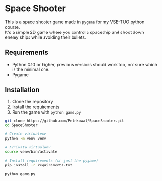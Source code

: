# Space Shooter

This is a space shooter game made in `pygame` for my VSB-TUO python course.\
It's a simple 2D game where you control a spaceship and shoot down enemy ships while avoiding their bullets.

## Requirements
- Python 3.10 or higher, previous versions should work too, not sure which is the minimal one.
- Pygame

## Installation
1. Clone the repository
2. Install the requirements
3. Run the game with `python game.py`
```bash
git clone https://github.com/Petrkowal/SpaceShooter.git
cd SpaceShooter

# Create virtualenv
python -m venv venv

# Activate virtualenv
source venv/bin/activate

# Install requirements (or just the pygame)
pip install -r requirements.txt

python game.py
```